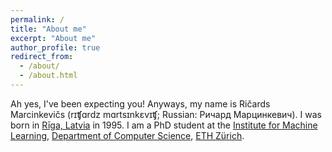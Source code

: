 ```yaml
---
permalink: /
title: "About me"
excerpt: "About me"
author_profile: true
redirect_from: 
  - /about/
  - /about.html
---
```


Ah yes, I've been expecting you! Anyways, my name is Ričards Marcinkevičs (rɪʧɑrdz mɑrtsɪnkɛvɪʧ; Russian: Ричард Марцинкевич). I was born in [Rīga, Latvia](images/Riga.png) in 1995. I am a PhD student at the [Institute for Machine Learning](https://ml.inf.ethz.ch/), [Department of Computer Science](https://inf.ethz.ch/), [ETH Zürich](https://ethz.ch/en.html). 
